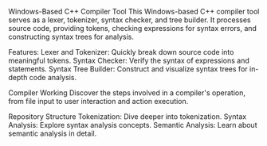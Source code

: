 Windows-Based C++ Compiler Tool
This Windows-based C++ compiler tool serves as a lexer, tokenizer, syntax checker, and tree builder. It processes source code, providing tokens, checking expressions for syntax errors, and constructing syntax trees for analysis.

Features:
Lexer and Tokenizer: Quickly break down source code into meaningful tokens.
Syntax Checker: Verify the syntax of expressions and statements.
Syntax Tree Builder: Construct and visualize syntax trees for in-depth code analysis.


Compiler Working
Discover the steps involved in a compiler's operation, from file input to user interaction and action execution.

Repository Structure
Tokenization: Dive deeper into tokenization.
Syntax Analysis: Explore syntax analysis concepts.
Semantic Analysis: Learn about semantic analysis in detail.
